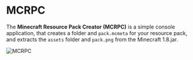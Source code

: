 # MCRPC
The __Minecraft Resource Pack Creator (MCRPC)__ is a simple console application, that creates a folder and `pack.mcmeta` for your resource pack, and extracts the `assets` folder and `pack.png` from the Minecraft 1.8.jar.

![MCRPC](http://i.imgur.com/9TLF7XS.png "MCRPC")

